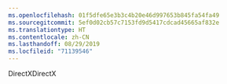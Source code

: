 ```yaml
---
ms.openlocfilehash: 01f5dfe65e3b3c4b20e46d997653b845fa54fa49
ms.sourcegitcommit: 5ef0d02cb57c7153fd9d5417cdcad45665af832e
ms.translationtype: HT
ms.contentlocale: zh-CN
ms.lasthandoff: 08/29/2019
ms.locfileid: "71139546"
---
```

<span data-ttu-id="d61ee-101">DirectX</span><span class="sxs-lookup"><span data-stu-id="d61ee-101">DirectX</span></span>